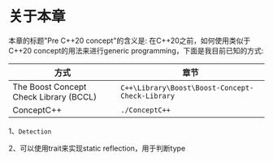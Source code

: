 # 关于本章

本章的标题"Pre C++20 concept"的含义是: 在C++20之前，如何使用类似于C++20 concept的用法来进行generic programming，下面是我目前已知的方式:

| 方式                                   | 章节                                            |
| -------------------------------------- | ----------------------------------------------- |
| The Boost Concept Check Library (BCCL) | `C++\Library\Boost\Boost-Concept-Check-Library` |
| ConceptC++                             | `./ConceptC++`                                  |



1、`Detection`

2、可以使用trait来实现static reflection，用于判断type